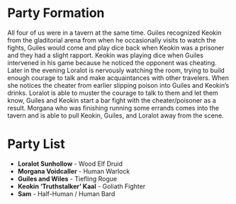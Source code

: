 # Party Formation
All four of us were in a tavern at the same time. Guiles recognized Keokin from the gladitorial arena from when he occasionally visits to watch the fights, Guiles would come and play dice back when Keokin was a prisoner and they had a slight rapport. Keokin was playing dice when Guiles intervened in his game because he noticed the opponent was cheating. Later in the evening Loralot is nervously watching the room, trying to build enough courage to talk and make acquaintances with other travelers. When she notices the cheater from earlier slipping poison into Guiles and Keokin’s drinks. Loralot is able to muster the courage to talk to them and let them know, Guiles and Keokin start a bar fight with the cheater/poisoner as a result. Morgana who was finishing running some errands comes into the tavern and is able to pull Keokin, Guiles, and Loralot away from the scene.

# Party List
- **Loralot Sunhollow** - Wood Elf Druid
- **Morgana Voidcaller** - Human Warlock
- **Guiles and Wiles** - Tiefling Rogue
- **Keokin ‘Truthstalker’ Kaal** - Goliath Fighter
- **Sam** - Half-Human / Human Bard